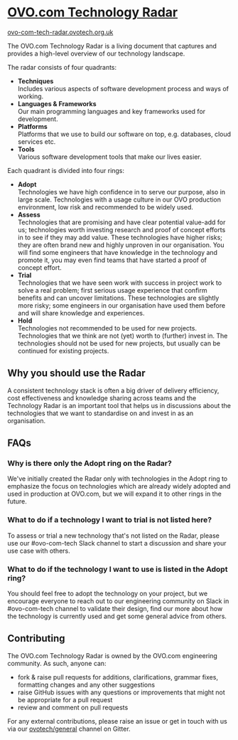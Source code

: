 # [OVO.com Technology Radar](https://ovo-com-tech-radar.ovotech.org.uk)

[ovo-com-tech-radar.ovotech.org.uk](https://ovo-com-tech-radar.ovotech.org.uk)

The OVO.com Technology Radar is a living document that captures and provides a
high-level overview of our technology landscape.

The radar consists of four quadrants:

- **Techniques**  
  Includes various aspects of software development process and ways of working.
- **Languages & Frameworks**  
  Our main programming languages and key frameworks used for development.
- **Platforms**  
  Platforms that we use to build our software on top, e.g. databases, cloud
  services etc.
- **Tools**  
  Various software development tools that make our lives easier.

Each quadrant is divided into four rings:

- **Adopt**  
  Technologies we have high confidence in to serve our purpose, also in large
  scale. Technologies with a usage culture in our OVO production environment,
  low risk and recommended to be widely used.
- **Assess**  
  Technologies that are promising and have clear potential value-add for us;
  technologies worth investing research and proof of concept efforts in to see
  if they may add value. These technologies have higher risks; they are often
  brand new and highly unproven in our organisation. You will find some
  engineers that have knowledge in the technology and promote it, you may even
  find teams that have started a proof of concept effort.
- **Trial**  
  Technologies that we have seen work with success in project work to solve a
  real problem; first serious usage experience that confirm benefits and can
  uncover limitations. These technologies are slightly more risky; some
  engineers in our organisation have used them before and will share knowledge
  and experiences.
- **Hold**  
  Technologies not recommended to be used for new projects. Technologies that we
  think are not (yet) worth to (further) invest in. The technologies should not
  be used for new projects, but usually can be continued for existing projects.

## Why you should use the Radar

A consistent technology stack is often a big driver of delivery efficiency, cost
effectiveness and knowledge sharing across teams and the Technology Radar is an
important tool that helps us in discussions about the technologies that we want
to standardise on and invest in as an organisation.

## FAQs

### Why is there only the Adopt ring on the Radar?

We've initially created the Radar only with technologies in the Adopt ring to
emphasize the focus on technologies which are already widely adopted and used in
production at OVO.com, but we will expand it to other rings in the future.

### What to do if a technology I want to trial is not listed here?

To assess or trial a new technology that's not listed on the Radar, please use
our #ovo-com-tech Slack channel to start a discussion and share your use case
with others.

### What to do if the technology I want to use is listed in the Adopt ring?

You should feel free to adopt the technology on your project, but we encourage
everyone to reach out to our engineering community on Slack in #ovo-com-tech
channel to validate their design, find our more about how the technology is
currently used and get some general advice from others.

## Contributing

The OVO.com Technology Radar is owned by the OVO.com engineering community. As
such, anyone can:

- fork & raise pull requests for additions, clarifications, grammar fixes,
  formatting changes and any other suggestions
- raise GitHub issues with any questions or improvements that might not be
  appropriate for a pull request
- review and comment on pull requests

For any external contributions, please raise an issue or get in touch with us
via our [ovotech/general](https://gitter.im/ovotech/general) channel on Gitter.
